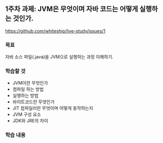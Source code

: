 ## 1주차 과제: JVM은 무엇이며 자바 코드는 어떻게 실행하는 것인가.

https://github.com/whiteship/live-study/issues/1

### 목표

자바 소스 파일(.java)을 JVM으로 실행하는 과정 이해하기.

### 학습할 것

* JVM이란 무엇인가
* 컴파일 하는 방법
* 실행하는 방법
* 바이트코드란 무엇인가
* JIT 컴파일러란 무엇이며 어떻게 동작하는지
* JVM 구성 요소
* JDK와 JRE의 차이

### 학습 내용
